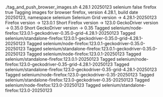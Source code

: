 ./tag_and_push_browser_images.sh 4.28.1 20250123 selenium false firefox true
Tagging images for browser firefox, version 4.28.1, build date 20250123, namespace selenium
Selenium Grid version -> 4.28.1-20250123
Firefox version -> 123.0.1
Short Firefox version -> 123.0
GeckoDriver version -> 0.35.0
Short GeckoDriver version -> 0.35
Tagged selenium/node-firefox:123.0.1-geckodriver-0.35.0-grid-4.28.1-20250123
Tagged selenium/standalone-firefox:123.0.1-geckodriver-0.35.0-grid-4.28.1-20250123
Tagged selenium/node-firefox:123.0.1-geckodriver-0.35.0-20250123
Tagged selenium/standalone-firefox:123.0.1-geckodriver-0.35.0-20250123
Tagged selenium/node-firefox:123.0.1-20250123
Tagged selenium/standalone-firefox:123.0.1-20250123
Tagged selenium/node-firefox:123.0-geckodriver-0.35-grid-4.28.1-20250123
Tagged selenium/standalone-firefox:123.0-geckodriver-0.35-grid-4.28.1-20250123
Tagged selenium/node-firefox:123.0-geckodriver-0.35-20250123
Tagged selenium/standalone-firefox:123.0-geckodriver-0.35-20250123
Tagged selenium/node-firefox:123.0-20250123
Tagged selenium/standalone-firefox:123.0-20250123
